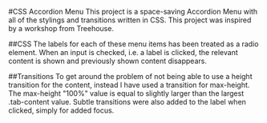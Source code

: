 #CSS Accordion Menu
This project is a space-saving Accordion Menu with all of the stylings and transitions written in CSS. This project was inspired by a workshop from Treehouse.

##CSS
The labels for each of these menu items has been treated as a radio element. When an input is checked, i.e. a label is clicked, the relevant content is shown and previously shown content disappears.

##Transitions
To get around the problem of not being able to use a height transition for the content, instead I have used a transition for max-height. The max-height "100%" value is equal to slightly larger than the largest .tab-content value. Subtle transitions were also added to the label when clicked, simply for added focus.
